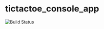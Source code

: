 # tictactoe_console_app

[![Build Status](https://travis-ci.org/td-extreme/tictactoe_console_app.svg?branch=master)](https://travis-ci.org/td-extreme/tictactoe_console_app)

